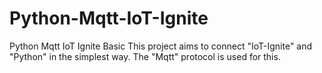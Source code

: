 # Python-Mqtt-IoT-Ignite
Python Mqtt IoT Ignite Basic
This project aims to connect "IoT-Ignite" and "Python" in the simplest way. The "Mqtt" protocol is used for this.
